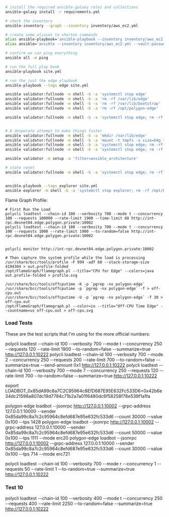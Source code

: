 ```bash
# install the required ansible-galaxy roles and collections
ansible-galaxy install -r requirements.yml

# check the inventory
ansible-inventory --graph --inventory inventory/aws_ec2.yml

# create some aliases to shorten commands
alias ansible-playbook='ansible-playbook --inventory inventory/aws_ec2.yml --vault-password-file=password.txt --extra-vars "@local-extra-vars.yml"'
alias ansible='ansible --inventory inventory/aws_ec2.yml --vault-password-file=password.txt --extra-vars "@local-extra-vars.yml"'

# confirm we can ping everything
ansible all -m ping

# run the full play book
ansible-playbook site.yml

# run the just the edge playbook
ansible-playbook --tags edge site.yml

ansible validator:fullnode -m shell -b -a 'systemctl stop edge'
ansible validator:fullnode -m shell -b -a 'rm -rf /var/lib/edge'
ansible validator:fullnode -m shell -b -a 'rm -rf /var/lib/bootstrap'
ansible validator:fullnode -m shell -b -a 'rm -rf /opt/polygon-edge'

ansible validator:fullnode -m shell -b -a 'systemctl stop edge; rm -rf /var/lib/edge; rm -rf /var/lib/bootstrap; rm -rf /opt/polygon-edge; rm -rf /usr/local/go'


# A desperate attempt to make things faster
ansible validator:fullnode -m shell -b -a 'mkdir /var/lib/edge'
ansible validator:fullnode -m shell -b -a 'mount -t tmpfs -o size=64g tmpfs /var/lib/edge'
ansible validator:fullnode -m shell -b -a 'systemctl stop edge; rm -rf /var/lib/edge/*; rm -rf /var/lib/bootstrap; rm -rf /opt/polygon-edge; rm -rf /usr/local/go'
ansible validator:fullnode -m shell -b -a 'systemctl stop edge; rm -rf /var/lib/bootstrap; rm -rf /var/lib/edge/*'

ansible validator -m setup -a 'filter=ansible_architecture'

# state reset
ansible validator:fullnode -m shell -b -a 'systemctl stop edge; rm -rf /var/lib/edge/blockchain; rm -rf /var/lib/edge/trie; rm -rf /var/lib/edge/consensus/polybft; systemctl start edge'


ansible-playbook --tags explorer site.yml
ansible explorer -m shell -b -a 'systemctl stop explorer; rm -rf /opt/blockscout/*; rm -rf /usr/local/bin/*; rm -rf /opt/elixir; rm -f /opt/.initial-blockscout-db-migration'
```


Flame Graph Profile:

```
# First Run the Load
polycli loadtest --chain-id 100 --verbosity 700 --mode t --concurrency 100 --requests 100000 --rate-limit 1900 --time-limit 60 http://int-rpc.devnet04.edge.polygon.private:10002
polycli loadtest --chain-id 100 --verbosity 700 --mode t --concurrency 100 --requests 1000 --rate-limit 1900 --to-random=false http://int-rpc.devnet04.edge.polygon.private:10002


polycli monitor http://int-rpc.devnet04.edge.polygon.private:10002

# Then capture the system profile while the load is processing
/usr/share/bcc/tools/profile -F 999 -adf 60 --stack-storage-size 4194304 > out.profile-folded
/opt/FlameGraph/flamegraph.pl --title="CPU for Edge" --colors=java out.profile-folded > profile.svg

/usr/share/bcc/tools/offcputime -K -p `pgrep -nx polygon-edge`
/usr/share/bcc/tools/offcputime -p `pgrep -nx polygon-edge` -f > off-cpu.out
/usr/share/bcc/tools/offcputime -U -p `pgrep -nx polygon-edge` -f 30 > off-cpu.out
/opt/FlameGraph/flamegraph.pl --color=io --title="Off-CPU Time Edge" --countname=us off-cpu.out > off-cpu.svg
```



### Load Tests

These are the test scripts that I'm using for the more official numbers:


polycli loadtest --chain-id 100 --verbosity 700 --mode t --concurrency 250 --requests 120 --rate-limit 1900 --to-random=false --summarize=true http://127.0.0.1:10222
polycli loadtest --chain-id 100 --verbosity 700 --mode 2 --concurrency 250 --requests 200 --rate-limit 700 --to-random=false --summarize=true --send-amount 0x1 http://127.0.0.1:10222
polycli loadtest --chain-id 100 --verbosity 700 --mode 7 --concurrency 250 --requests 120 --rate-limit 700 --to-random=false --summarize=true http://127.0.0.1:10222

export LOADBOT_0x85dA99c8a7C2C95964c8EfD687E95E632Fc533D6=0x42b6e34dc21598a807dc19d7784c71b2a7a01f6480dc6f58258f78e539f1a1fa

polygon-edge loadbot  --jsonrpc http://127.0.0.1:10002 --grpc-address 127.0.0.1:10000 --sender 0x85da99c8a7c2c95964c8efd687e95e632fc533d6 --count 30000 --value 0x100 --tps 1428
polygon-edge loadbot  --jsonrpc http://127.0.0.1:10002 --grpc-address 127.0.0.1:10000 --sender 0x85da99c8a7c2c95964c8efd687e95e632fc533d6 --count 50000 --value 0x100 --tps 1111 --mode erc20
polygon-edge loadbot  --jsonrpc http://127.0.0.1:10002 --grpc-address 127.0.0.1:10000 --sender 0x85da99c8a7c2c95964c8efd687e95e632fc533d6 --count 30000 --value 0x100 --tps 714 --mode erc721



polycli loadtest --chain-id 100 --verbosity 700 --mode r --concurrency 1 --requests 50 --rate-limit 1 --to-random=true --summarize=true http://127.0.0.1:10222


### Test 10

polycli loadtest --chain-id 100 --verbosity 400 --mode t --concurrency 250 --requests 400 --rate-limit 2250 --to-random=false --summarize=true http://127.0.0.1:10222

